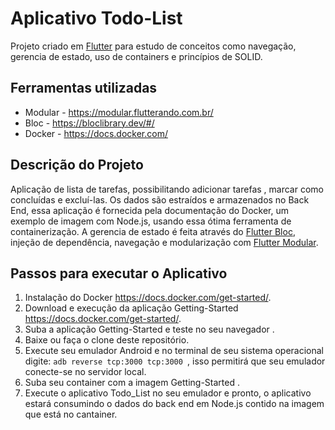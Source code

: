 # Aplicativo Todo-List

Projeto criado em [Flutter](https://flutter.dev/) para estudo de conceitos como navegação, gerencia de estado, uso de containers e princípios de SOLID.

## Ferramentas utilizadas

* Modular - <https://modular.flutterando.com.br/>
* Bloc - <https://bloclibrary.dev/#/>
* Docker - <https://docs.docker.com/>

## Descrição do Projeto

Aplicação de lista de tarefas, possibilitando adicionar tarefas , marcar como concluídas e excluí-las. Os dados são estraídos e armazenados no Back End, essa aplicação é fornecida pela documentação do Docker, um exemplo de imagem com Node.js, usando essa ótima ferramenta de containerização. A gerencia de estado é feita através do [Flutter Bloc](https://pub.dev/packages/flutter_bloc), injeção de dependência, navegação e modularização com [Flutter Modular](https://pub.dev/packages/flutter_modular).
## Passos para executar o Aplicativo
1. Instalação do Docker <https://docs.docker.com/get-started/>.
2. Download e execução da aplicação Getting-Started <https://docs.docker.com/get-started/>.
3. Suba a aplicação Getting-Started e teste no seu navegador .
4. Baixe ou faça o clone deste repositório.
5. Execute seu emulador Android e no terminal de seu sistema operacional digite: ```adb reverse tcp:3000 tcp:3000 ```, isso permitirá que seu emulador conecte-se no servidor local.
6. Suba seu container com a imagem Getting-Started .
7. Execute o aplicativo Todo_List no seu emulador e pronto, o aplicativo estará consumindo o dados do back end em Node.js contido na imagem que está no cantainer. 

